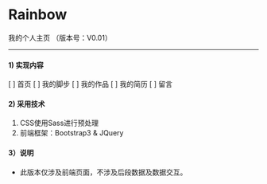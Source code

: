 # Rainbow
我的个人主页 （版本号：V0.01）
***
#### 1) 实现内容
[ ] 首页
[ ] 我的脚步
[ ] 我的作品
[ ] 我的简历
[ ] 留言

#### 2) 采用技术
1. CSS使用Sass进行预处理
2. 前端框架：Bootstrap3 & JQuery

#### 3）说明
- 此版本仅涉及前端页面，不涉及后段数据及数据交互。

